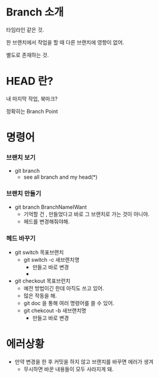# Branch 소개

타임라인 같은 것.

한 브랜치에서 작업을 할 때 다른 브랜치에 영향이 없어.

별도로 존재하는 것.

# HEAD 란?

내 마지막 작업, 북마크?

정확히는 Branch Point

# 명령어

### 브랜치 보기
- git branch
  - see all branch and my head(*)

### 브랜치 만들기
- git branch BranchNameIWant
  - 기억할 건 , 만들었다고 바로 그 브랜치로 가는 것이 아니야.
  - 헤드를 변경해줘야해.

### 헤드 바꾸기
- git switch 목표브랜치
    - git switch -c 새브랜치명
      - 만들고 바로 변경
      - 
- git checkout 목표브런치
  - 예전 방법이긴 한데 아직도 쓰고 있어.
  - 많은 작동을 해.
  - git doc 을 통해 여러 명령어를 쓸 수 있어.
  - git chekcout -b 새브랜치명
    - 만들고 바로 변경


# 에러상황
- 만약 변경을 한 후 커밋을 하지 않고 브랜치를 바꾸면 에러가 생겨
  - 무시하면 바꾼 내용들이 모두 사라지게 돼.